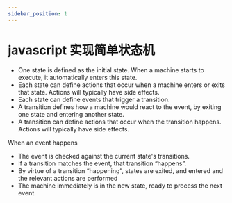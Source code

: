 ```yaml
---
sidebar_position: 1
---
```


# javascript 实现简单状态机

- One state is defined as the initial state. When a machine starts to execute, it automatically enters this state.
- Each state can define actions that occur when a machine enters or exits that state. Actions will typically have side effects.
- Each state can define events that trigger a transition.
- A transition defines how a machine would react to the event, by exiting one state and entering another state.
- A transition can define actions that occur when the transition happens. Actions will typically have side effects.

When an event happens

- The event is checked against the current state's transitions.
- If a transition matches the event, that transition “happens”.
- By virtue of a transition “happening”, states are exited, and entered and the relevant actions are performed
- The machine immediately is in the new state, ready to process the next event.

